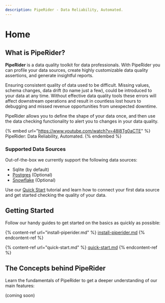 ```yaml
---
description: PipeRider - Data Reliability, Automated.
---
```


# Home

## What is PipeRider?

**PipeRider** is a data quality toolkit for data professionals. With PipeRider you can profile your data sources, create highly customizable data quality assertions, and generate insightful reports.

Ensuring consistent quality of data used to be difficult. Missing values, schema changes, data drift (to name just a few), could be introduced to your data at any time. Without effective data quality tools these errors will affect downstream operations and result in countless lost hours to debugging and missed revenue opportunities from unexpected downtime.

PipeRider allows you to define the shape of your data once, and then use the data checking functionality to alert you to changes in your data quality.

{% embed url="https://www.youtube.com/watch?v=48l8Tg0aCTE" %}
PipeRider: Data Reliability, Automated.
{% endembed %}

### Supported Data Sources

Out-of-the-box we currently support the following data sources:

* Sqlite (by default)
* [Postgres](data-sources/postgres-connector.md) (Optional)
* [Snowflake](data-sources/snowflake-connector.md) (Optional)

Use our [Quick Start](quick-start.md) tutorial and learn how to connect your first data source and get started checking the quality of your data.

## Getting Started

Follow our handy guides to get started on the basics as quickly as possible:

{% content-ref url="install-piperider.md" %}
[install-piperider.md](install-piperider.md)
{% endcontent-ref %}

{% content-ref url="quick-start.md" %}
[quick-start.md](quick-start.md)
{% endcontent-ref %}

## The Concepts behind PipeRider

Learn the fundamentals of PipeRider to get a deeper understanding of our main features:



(coming soon)
